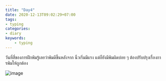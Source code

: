 ```yaml
---
title: "Day4"
date: 2020-12-13T09:02:29+07:00
tags:
- typing
categories:
- diary
keywords:
    - typing
---
```


วันที่สี่ของการฝึกพิมรู้เลยว่าพิมดีขึ้นหลังจาก นิ้วเริ่มมีแรง แต่ก็ยังมีพิมผิดบ่อย ๆ
ต้องปรับปรุงเรื่องการพิมให้ถูกต้อง

![image](/images/day4.jpg)


